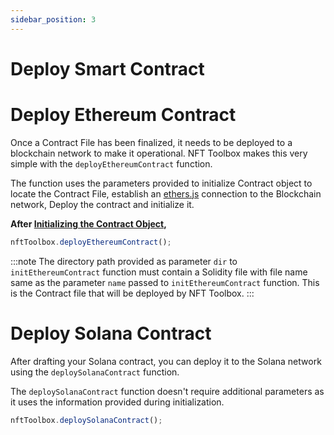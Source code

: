 ```yaml
---
sidebar_position: 3
---
```


# Deploy Smart Contract

# Deploy Ethereum Contract

Once a Contract File has been finalized, it needs to be deployed to a blockchain network to make it operational.
NFT Toolbox makes this very simple with the `deployEthereumContract` function.

The function uses the parameters provided to initialize Contract object to locate the Contract File,
establish an [ethers.js](https://ethers.org/) connection to the Blockchain network, Deploy the contract
and initialize it.

**After [Initializing the Contract Object](/docs/Contracts/initializeContract),**

```javascript
nftToolbox.deployEthereumContract();
```

:::note
The directory path provided as parameter `dir` to `initEthereumContract` function must contain a Solidity file
with file name same as the parameter `name` passed to `initEthereumContract` function. This is the Contract file
that will be deployed by NFT Toolbox.
:::

# Deploy Solana Contract

After drafting your Solana contract, you can deploy it to the Solana network using the `deploySolanaContract` function.

The `deploySolanaContract` function doesn't require additional parameters as it uses the information provided during initialization.

```javascript
nftToolbox.deploySolanaContract();
```
